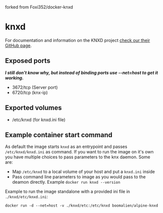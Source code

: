 forked from Foxi352/docker-knxd

# knxd
For documentation and information on the KNXD project [check our their GitHub page](https://github.com/knxd/knxd).

## Exposed ports
***I still don't know why, but instead of binding ports use --net=host to get it working.***

* 3672/tcp (Server port)
* 6720/tcp (knx-ip)

## Exported volumes
* /etc/knxd (for knxd.ini file)

## Example container start command
As default the image starts `knxd` as an entrypoint and passes `/etc/knxd/knxd.ini` as command. If you want to run the image on it's own you have multiple choices to pass parameters to the knx daemon. Some are:

* Map `/etc/knxd` to a local volume of your host and put a `knxd.ini` inside
* Pass command line parameters to image as you would pass to the deamon directly. Example `docker run knxd --version`

Example to run the image standalone with a provided ini file in `./knxd/etc/knxd.ini`:

	docker run -d --net=host -v ./knxd/etc:/etc/knxd boomalien/alpine-knxd
